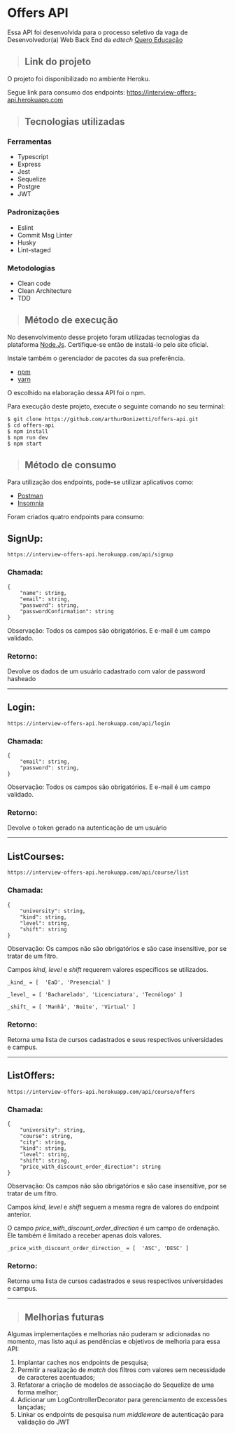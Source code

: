 # **Offers API**

Essa API foi desenvolvida para o processo seletivo da vaga de Desenvolvedor(a) Web Back End da _edtech_ [Quero Educação](https://sobre.quero.com/)

> ## Link do projeto
O projeto foi disponibilizado no ambiente Heroku.

Segue link para consumo dos endpoints: https://interview-offers-api.herokuapp.com

> ## Tecnologias utilizadas
### Ferramentas
 - Typescript
 - Express
 - Jest
 - Sequelize
 - Postgre
 - JWT

### Padronizações
 - Eslint
 - Commit Msg Linter
 - Husky
 - Lint-staged

### Metodologias
 - Clean code
 - Clean Architecture
 - TDD

> ## Método de execução

No desenvolvimento desse projeto foram utilizadas tecnologias da plataforma [Node.Js](https://nodejs.org/en/).
Certifique-se então de instalá-lo pelo site oficial.

Instale também o gerenciador de pacotes da sua preferência.
- [npm](https://www.npmjs.com/)
- [yarn](https://yarnpkg.com/)

O escolhido na elaboração dessa API foi o npm.

Para execução deste projeto, execute o seguinte comando no seu terminal:

```
$ git clone https://github.com/arthurDonizetti/offers-api.git
$ cd offers-api
$ npm install
$ npm run dev
$ npm start
```

> ## Método de consumo

Para utilização dos endpoints, pode-se utilizar aplicativos como:
- [Postman](https://www.postman.com/)
- [Insomnia](https://insomnia.rest/)

Foram criados quatro endpoints para consumo:

## SignUp: 
```
https://interview-offers-api.herokuapp.com/api/signup
```
### Chamada:

```
{
    "name": string,
    "email": string,
    "password": string,
    "passwordConfirmation": string
}
```

Observação: Todos os campos são obrigatórios. E e-mail é um campo validado.

### Retorno:

Devolve os dados de um usuário cadastrado com valor de password hasheado

---

## Login: 
```
https://interview-offers-api.herokuapp.com/api/login
```
### Chamada:

```
{
    "email": string,
    "password": string,
}
```

Observação: Todos os campos são obrigatórios. E e-mail é um campo validado.

### Retorno:

Devolve o token gerado na autenticação de um usuário

---

## ListCourses: 
```
https://interview-offers-api.herokuapp.com/api/course/list
```
### Chamada:

```
{
    "university": string,
    "kind": string,
    "level": string,
    "shift": string
}
```

Observação: Os campos não são obrigatórios e são case insensitive, por se tratar de um fitro.

Campos _kind_, _level_ e _shift_ requerem valores específicos se utilizados.

```
_kind_ = [  'EaD', 'Presencial' ]

_level_ = [ 'Bacharelado', 'Licenciatura', 'Tecnólogo' ]

_shift_ = [ 'Manhã', 'Noite', 'Virtual' ]
```

### Retorno:

Retorna uma lista de cursos cadastrados e seus respectivos universidades e campus.

---

## ListOffers: 
```
https://interview-offers-api.herokuapp.com/api/course/offers
```
### Chamada:

```
{
    "university": string,
    "course": string,
    "city": string,
    "kind": string,
    "level": string,
    "shift": string,
    "price_with_discount_order_direction": string
}
```

Observação: Os campos não são obrigatórios e são case insensitive, por se tratar de um fitro.

Campos _kind_, _level_ e _shift_ seguem a mesma regra de valores do endpoint anterior.

O campo _price_with_discount_order_direction_ é um campo de ordenação. Ele também é limitado a receber apenas dois valores.

```
_price_with_discount_order_direction_ = [  'ASC', 'DESC' ]
```
### Retorno:

Retorna uma lista de cursos cadastrados e seus respectivos universidades e campus.

---

> ## Melhorias futuras
Algumas implementações e melhorias não puderam sr adicionadas no momento, mas listo aqui as pendências e objetivos de melhoria para essa API:

1. Implantar caches nos endpoints de pesquisa;
2. Permitir a realização de _match_ dos filtros com valores sem necessidade de caracteres acentuados;
3. Refatorar a criação de modelos de associação do Sequelize de uma forma melhor;
4. Adicionar um LogControllerDecorator para gerenciamento de excessões lançadas;
5. Linkar os endpoints de pesquisa num _middleware_ de autenticação para validação do JWT